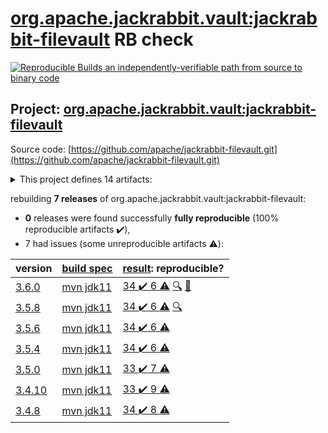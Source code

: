 [org.apache.jackrabbit.vault:jackrabbit-filevault](https://search.maven.org/artifact/org.apache.jackrabbit.vault/jackrabbit-filevault/) RB check
=======

[![Reproducible Builds](https://reproducible-builds.org/images/logos/rb.svg) an independently-verifiable path from source to binary code](https://reproducible-builds.org/)

## Project: [org.apache.jackrabbit.vault:jackrabbit-filevault](https://search.maven.org/artifact/org.apache.jackrabbit.vault/jackrabbit-filevault/)

Source code: [https://github.com/apache/jackrabbit-filevault.git](https://github.com/apache/jackrabbit-filevault.git)

<details><summary>This project defines 14 artifacts:</summary>

* [org.apache.jackrabbit.vault:jackrabbit-filevault](https://search.maven.org/artifact/org.apache.jackrabbit.vault/jackrabbit-filevault/)
* [org.apache.jackrabbit.vault:org.apache.jackrabbit.vault](https://search.maven.org/artifact/org.apache.jackrabbit.vault/org.apache.jackrabbit.vault/)
* [org.apache.jackrabbit.vault:org.apache.jackrabbit.vault.rcp](https://search.maven.org/artifact/org.apache.jackrabbit.vault/org.apache.jackrabbit.vault.rcp/)
* [org.apache.jackrabbit.vault:org.apache.jackrabbit.vault.target-osgi-environment](https://search.maven.org/artifact/org.apache.jackrabbit.vault/org.apache.jackrabbit.vault.target-osgi-environment/)
* [org.apache.jackrabbit.vault:parent](https://search.maven.org/artifact/org.apache.jackrabbit.vault/parent/)
* [org.apache.jackrabbit.vault:vault-cli](https://search.maven.org/artifact/org.apache.jackrabbit.vault/vault-cli/)
* [org.apache.jackrabbit.vault:vault-davex](https://search.maven.org/artifact/org.apache.jackrabbit.vault/vault-davex/)
* [org.apache.jackrabbit.vault:vault-diff](https://search.maven.org/artifact/org.apache.jackrabbit.vault/vault-diff/)
* [org.apache.jackrabbit.vault:vault-doc](https://search.maven.org/artifact/org.apache.jackrabbit.vault/vault-doc/)
* [org.apache.jackrabbit.vault:vault-hook-example](https://search.maven.org/artifact/org.apache.jackrabbit.vault/vault-hook-example/)
* [org.apache.jackrabbit.vault:vault-hook-externalclass-test](https://search.maven.org/artifact/org.apache.jackrabbit.vault/vault-hook-externalclass-test/)
* [org.apache.jackrabbit.vault:vault-sync](https://search.maven.org/artifact/org.apache.jackrabbit.vault/vault-sync/)
* [org.apache.jackrabbit.vault:vault-validation](https://search.maven.org/artifact/org.apache.jackrabbit.vault/vault-validation/)
* [org.apache.jackrabbit.vault:vault-vlt](https://search.maven.org/artifact/org.apache.jackrabbit.vault/vault-vlt/)
</details>

rebuilding **7 releases** of org.apache.jackrabbit.vault:jackrabbit-filevault:
- **0** releases were found successfully **fully reproducible** (100% reproducible artifacts :heavy_check_mark:),
- 7 had issues (some unreproducible artifacts :warning:):

| version | [build spec](BUILDSPEC.md) | [result](https://reproducible-builds.org/docs/jvm/): reproducible? |
| -- | --------- | ------ |
| [3.6.0](https://search.maven.org/artifact/org.apache.jackrabbit.vault/jackrabbit-filevault/3.6.0/pom) | [mvn jdk11](jackrabbit-filevault-3.6.0.buildspec) | [34 :heavy_check_mark:  6 :warning:](jackrabbit-filevault-3.6.0.buildcompare) [:mag:](jackrabbit-filevault-3.6.0.diffoscope) [:memo:](https://github.com/apache/jackrabbit-filevault/pull/214) |
| [3.5.8](https://search.maven.org/artifact/org.apache.jackrabbit.vault/jackrabbit-filevault/3.5.8/pom) | [mvn jdk11](jackrabbit-filevault-3.5.8.buildspec) | [34 :heavy_check_mark:  6 :warning:](jackrabbit-filevault-3.5.8.buildcompare) [:mag:](jackrabbit-filevault-3.5.8.diffoscope) |
| [3.5.6](https://search.maven.org/artifact/org.apache.jackrabbit.vault/jackrabbit-filevault/3.5.6/pom) | [mvn jdk11](jackrabbit-filevault-3.5.6.buildspec) | [34 :heavy_check_mark:  6 :warning:](jackrabbit-filevault-3.5.6.buildcompare) |
| [3.5.4](https://search.maven.org/artifact/org.apache.jackrabbit.vault/jackrabbit-filevault/3.5.4/pom) | [mvn jdk11](jackrabbit-filevault-3.5.4.buildspec) | [34 :heavy_check_mark:  6 :warning:](jackrabbit-filevault-3.5.4.buildcompare) |
| [3.5.0](https://search.maven.org/artifact/org.apache.jackrabbit.vault/jackrabbit-filevault/3.5.0/pom) | [mvn jdk11](jackrabbit-filevault-3.5.0.buildspec) | [33 :heavy_check_mark:  7 :warning:](jackrabbit-filevault-3.5.0.buildcompare) |
| [3.4.10](https://search.maven.org/artifact/org.apache.jackrabbit.vault/jackrabbit-filevault/3.4.10/pom) | [mvn jdk11](jackrabbit-filevault-3.4.10.buildspec) | [33 :heavy_check_mark:  9 :warning:](jackrabbit-filevault-3.4.10.buildcompare) |
| [3.4.8](https://search.maven.org/artifact/org.apache.jackrabbit.vault/jackrabbit-filevault/3.4.8/pom) | [mvn jdk11](jackrabbit-filevault-3.4.8.buildspec) | [34 :heavy_check_mark:  8 :warning:](jackrabbit-filevault-3.4.8.buildcompare) |
